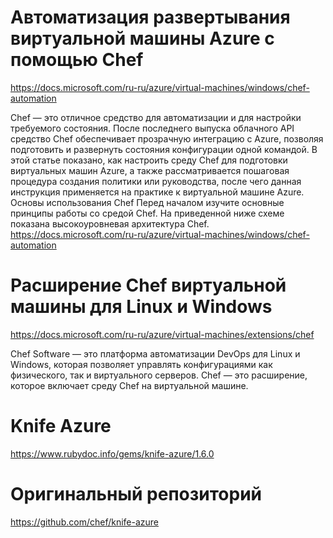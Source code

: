 # Автоматизация развертывания виртуальной машины Azure с помощью Chef
https://docs.microsoft.com/ru-ru/azure/virtual-machines/windows/chef-automation

Chef — это отличное средство для автоматизации и для настройки требуемого состояния.
После последнего выпуска облачного API средство Chef обеспечивает прозрачную интеграцию с Azure, позволяя подготовить и развернуть состояния конфигурации одной командой.
В этой статье показано, как настроить среду Chef для подготовки виртуальных машин Azure, а также рассматривается пошаговая процедура создания политики или руководства, после чего данная инструкция применяется на практике к виртуальной машине Azure.
Основы использования Chef
Перед началом изучите основные принципы работы со средой Chef.
На приведенной ниже схеме показана высокоуровневая архитектура Chef.
https://docs.microsoft.com/ru-ru/azure/virtual-machines/windows/chef-automation

# Расширение Chef виртуальной машины для Linux и Windows
https://docs.microsoft.com/ru-ru/azure/virtual-machines/extensions/chef

Chef Software — это платформа автоматизации DevOps для Linux и Windows, которая позволяет управлять конфигурациями как физического, так и виртуального серверов. Chef — это расширение, которое включает среду Chef на виртуальной машине.

# Knife Azure
https://www.rubydoc.info/gems/knife-azure/1.6.0

# Оригинальный репозиторий
https://github.com/chef/knife-azure
